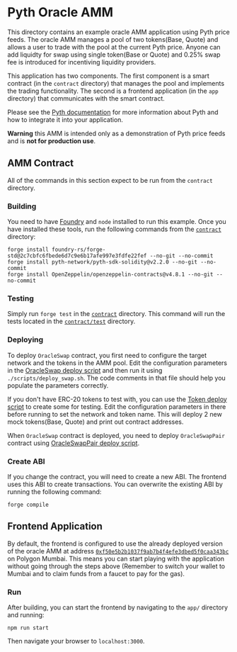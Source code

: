 # Pyth Oracle AMM

This directory contains an example oracle AMM application using Pyth price feeds.
The oracle AMM manages a pool of two tokens(Base, Quote) and allows a user to trade with the pool at the current Pyth price. Anyone can add liquidty for swap using single token(Base or Quote) and 0.25% swap fee is introduced for incentiving liquidity providers.

This application has two components. The first component is a smart contract (in the `contract` directory) that manages the pool and implements the trading functionality.
The second is a frontend application (in the `app` directory) that communicates with the smart contract.

Please see the [Pyth documentation](https://docs.pyth.network/documentation/pythnet-price-feeds) for more information about Pyth and how to integrate it into your application.

**Warning** this AMM is intended only as a demonstration of Pyth price feeds and is **not for production use**.

## AMM Contract

All of the commands in this section expect to be run from the `contract` directory.

### Building

You need to have [Foundry](https://getfoundry.sh/) and `node` installed to run this example.
Once you have installed these tools, run the following commands from the [`contract`](./contract) directory:

```
forge install foundry-rs/forge-std@2c7cbfc6fbede6d7c9e6b17afe997e3fdfe22fef --no-git --no-commit
forge install pyth-network/pyth-sdk-solidity@v2.2.0 --no-git --no-commit
forge install OpenZeppelin/openzeppelin-contracts@v4.8.1 --no-git --no-commit
```

### Testing

Simply run `forge test` in the [`contract`](./contract) directory. This command will run the
tests located in the [`contract/test`](./contract/test) directory.

### Deploying

To deploy `OracleSwap` contract, you first need to configure the target network and the tokens in the AMM pool.
Edit the configuration parameters in the [OracleSwap deploy script](./contract/scripts/deploy_swap.sh) and then run it using `./scripts/deploy_swap.sh`.
The code comments in that file should help you populate the parameters correctly.

If you don't have ERC-20 tokens to test with, you can use the [Token deploy script](./contract/scripts/deploy_token.sh) to create some for testing.
Edit the configuration parameters in there before running to set the network and token name.
This will deploy 2 new mock tokens(Base, Quote) and print out contract addresses.

When `OracleSwap` contract is deployed, you need to deploy `OracleSwapPair` contract using [OracleSwapPair deploy script](./contract/scripts/deploy_swapPair.sh).

### Create ABI

If you change the contract, you will need to create a new ABI.
The frontend uses this ABI to create transactions.
You can overwrite the existing ABI by running the following command:

```
forge compile
```

## Frontend Application

By default, the frontend is configured to use the already deployed version of the oracle AMM
at address [`0xf50e5b2b1037f9ab7b4f4efe3dbed5f0caa343bc`](https://mumbai.polygonscan.com/address/0xf50e5b2b1037f9ab7b4f4efe3dbed5f0caa343bc) on Polygon Mumbai.
This means you can start playing with the application without going through the steps above (Remember to switch your wallet to Mumbai and to claim funds from a faucet to pay for the gas).

### Run

After building, you can start the frontend by navigating to the `app/` directory and running:

`npm run start`

Then navigate your browser to `localhost:3000`.
